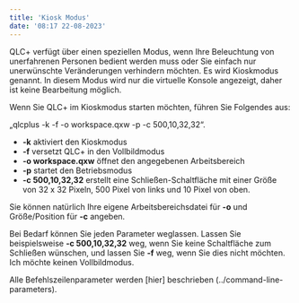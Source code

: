 ```yaml
---
title: 'Kiosk Modus'
date: '08:17 22-08-2023'
---
```


QLC+ verfügt über einen speziellen Modus, wenn Ihre Beleuchtung von unerfahrenen Personen bedient werden muss oder Sie einfach nur unerwünschte Veränderungen verhindern möchten. Es wird Kioskmodus genannt. In diesem Modus wird nur die virtuelle Konsole angezeigt, daher ist keine Bearbeitung möglich.

Wenn Sie QLC+ im Kioskmodus starten möchten, führen Sie Folgendes aus:

„qlcplus -k -f -o workspace.qxw -p -c 500,10,32,32“.

* **-k** aktiviert den Kioskmodus
* **-f** versetzt QLC+ in den Vollbildmodus
* **-o workspace.qxw** öffnet den angegebenen Arbeitsbereich
* **-p** startet den Betriebsmodus
* **-c 500,10,32,32** erstellt eine Schließen-Schaltfläche mit einer Größe von 32 x 32 Pixeln, 500 Pixel von links und 10 Pixel von oben.

Sie können natürlich Ihre eigene Arbeitsbereichsdatei für **-o** und Größe/Position für **-c** angeben.

Bei Bedarf können Sie jeden Parameter weglassen. Lassen Sie beispielsweise **-c 500,10,32,32** weg, wenn Sie keine Schaltfläche zum Schließen wünschen, und lassen Sie **-f** weg, wenn Sie dies nicht möchten. Ich möchte keinen Vollbildmodus.

Alle Befehlszeilenparameter werden [hier] beschrieben (../command-line-parameters).